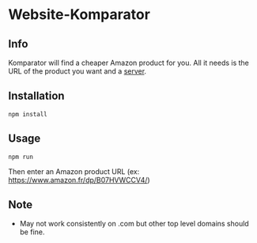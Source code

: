 # Website-Komparator

## Info

Komparator will find a cheaper Amazon product for you.
All it needs is the URL of the product you want and a [server](https://github.com/SneakySoySauce/komparator).

## Installation

```node
npm install
```
## Usage

```node
npm run
```

Then enter an Amazon product URL (ex: https://www.amazon.fr/dp/B07HVWCCV4/)

## Note

* May not work consistently on .com but other top level domains should be fine.
